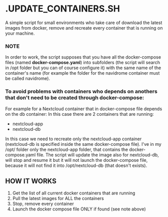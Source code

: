 # .UPDATE_CONTAINERS.SH

A simple script for small environments who take care of download the latest images from docker, remove and recreate every container that is running on your machine.

### NOTE
In order to work, the script supposes that you have all the docker-compose files (named **docker-compose.yaml**) into subfolders (the script will search in /opt folder but you can of course configure it) with the same name of the container's name (for example the folder for the navidrome container must be called navidrome). 

### To avoid problems with containers who depends on anothers that don't need to be created through docker-compose:

For example for a Nextcloud container that in docker-compose file depends on the db container: 
In this case there are 2 containers that are running:
- nextcloud-app
- nextcloud-db


In this case we need to recreate only the nextcloud-app container (nextcloud-db is specified inside the same docker-compose file). I've in my /opt/ folder only the nextcloud-app folder, that contains the docker-compose.yaml file. The script will update the image also for nextcloud-db, will stop and resume it but it will not launch the docker-compose file, because it will not find it into /opt/nextcloud-db (that doesn't exists).


## HOW IT WORKS
1. Get the list of all current docker containers that are running
2. Pull the latest images for ALL the containers
3. Stop, remove every container
4. Launch the docker compose file ONLY if found (see note above)
